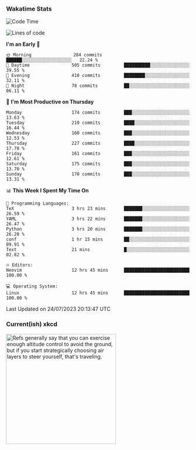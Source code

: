 ### Wakatime Stats
<!--START_SECTION:waka-->
![Code Time](http://img.shields.io/badge/Code%20Time-1%2C842%20hrs%2039%20mins-blue)

![Lines of code](https://img.shields.io/badge/From%20Hello%20World%20I%27ve%20Written-782.1%20thousand%20lines%20of%20code-blue)

**I'm an Early 🐤** 

```text
🌞 Morning                284 commits         ██████░░░░░░░░░░░░░░░░░░░   22.24 % 
🌆 Daytime                505 commits         ██████████░░░░░░░░░░░░░░░   39.55 % 
🌃 Evening                410 commits         ████████░░░░░░░░░░░░░░░░░   32.11 % 
🌙 Night                  78 commits          ██░░░░░░░░░░░░░░░░░░░░░░░   06.11 % 
```
📅 **I'm Most Productive on Thursday** 

```text
Monday                   174 commits         ███░░░░░░░░░░░░░░░░░░░░░░   13.63 % 
Tuesday                  210 commits         ████░░░░░░░░░░░░░░░░░░░░░   16.44 % 
Wednesday                160 commits         ███░░░░░░░░░░░░░░░░░░░░░░   12.53 % 
Thursday                 227 commits         ████░░░░░░░░░░░░░░░░░░░░░   17.78 % 
Friday                   161 commits         ███░░░░░░░░░░░░░░░░░░░░░░   12.61 % 
Saturday                 175 commits         ███░░░░░░░░░░░░░░░░░░░░░░   13.70 % 
Sunday                   170 commits         ███░░░░░░░░░░░░░░░░░░░░░░   13.31 % 
```


📊 **This Week I Spent My Time On** 

```text
💬 Programming Languages: 
TeX                      3 hrs 23 mins       ███████░░░░░░░░░░░░░░░░░░   26.59 % 
YAML                     3 hrs 22 mins       ███████░░░░░░░░░░░░░░░░░░   26.47 % 
Python                   3 hrs 20 mins       ███████░░░░░░░░░░░░░░░░░░   26.20 % 
conf                     1 hr 15 mins        ██░░░░░░░░░░░░░░░░░░░░░░░   09.91 % 
Text                     21 mins             █░░░░░░░░░░░░░░░░░░░░░░░░   02.82 % 

🔥 Editors: 
Neovim                   12 hrs 45 mins      █████████████████████████   100.00 % 

💻 Operating System: 
Linux                    12 hrs 45 mins      █████████████████████████   100.00 % 
```


 Last Updated on 24/07/2023 20:13:47 UTC
<!--END_SECTION:waka-->

### Current(ish) xkcd
<a id="xkcd-a" title="Refs generally say that you can exercise enough altitude control to avoid the ground, but if you start strategically choosing air layers to steer yourself, that's traveling." href="https://www.xkcd.com" target="_blank">
        <img align="center" id="xkcd-img" src="https://imgs.xkcd.com/comics/global_atmospheric_circulation.png" alt="Refs generally say that you can exercise enough altitude control to avoid the ground, but if you start strategically choosing air layers to steer yourself, that's traveling." height=300 />
</a>
